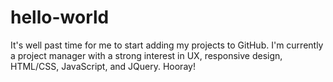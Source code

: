 # hello-world

It's well past time for me to start adding my projects to GitHub. I'm currently a project manager with a strong interest in UX, responsive design, HTML/CSS, JavaScript, and JQuery. Hooray!
